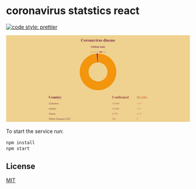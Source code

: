 # coronavirus statstics react

[![code style: prettier](https://img.shields.io/badge/code_style-prettier-ff69b4.svg?style=flat-square)](https://github.com/prettier/prettier)

![Screenshot](./images/screenshot.png)

To start the service run:

```
npm install
npm start
```

## License

[MIT](LICENSE)

